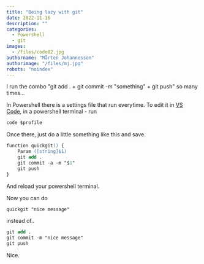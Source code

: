 ```yaml
---
title: "Being lazy with git"
date: 2022-11-16
description: ""
categories:
  - Powershell
  - git
images:
  - /files/code02.jpg
authorname: "Mårten Johannesson"
authorimage: "/files/mj.jpg"
robots: "noindex"
---
```

I run the combo "git add . + git commit -m "something" + git push" so many times...
<!--more-->

In Powershell there is a settings file that run everytime. To edit it in [VS Code](https://code.visualstudio.com/), in a powershell terminal - run 

```ps
code $profile
```

Once there, just do a little something like this and save.

```ps
function quickgit() {
    Param ([string]$1)    
    git add .
    git commit -a -m "$1"
    git push
}
```
And reload your powershell terminal.

Now you can do 

```ps
quickgit "nice message"
```

instead of..

```ps
git add .
git commit -m "nice message"
git push
```

Nice.